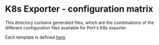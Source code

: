 # K8s Exporter - configuration matrix
This directory contains generated files, which are the combinations of the different configuration files available for Port's K8s exporter.

Each template is defined [here](https://github.com/port-labs/template-assets/blob/main/kubernetes/template_list.json).